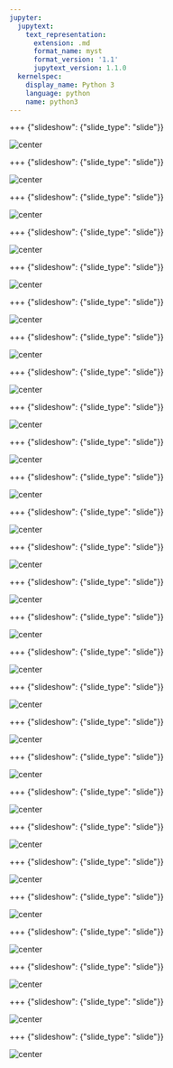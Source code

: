 ```yaml
---
jupyter:
  jupytext:
    text_representation:
      extension: .md
      format_name: myst
      format_version: '1.1'
      jupytext_version: 1.1.0
  kernelspec:
    display_name: Python 3
    language: python
    name: python3
---
```


+++ {"slideshow": {"slide_type": "slide"}}

![center](https://github.com/IBMDeveloperMEA/YPDL-Build-a-movie-recommendation-engine-with-TensorFlow/blob/main/images/slide_images/Slide1.png?raw=true)

+++ {"slideshow": {"slide_type": "slide"}}

![center](https://github.com/IBMDeveloperMEA/YPDL-Build-a-movie-recommendation-engine-with-TensorFlow/blob/main/images/slide_images/Slide2.png?raw=true)

+++ {"slideshow": {"slide_type": "slide"}}

![center](https://github.com/IBMDeveloperMEA/YPDL-Build-a-movie-recommendation-engine-with-TensorFlow/blob/main/images/slide_images/Slide3.png?raw=true)

+++ {"slideshow": {"slide_type": "slide"}}

![center](https://github.com/IBMDeveloperMEA/YPDL-Build-a-movie-recommendation-engine-with-TensorFlow/blob/main/images/slide_images/Slide4.png?raw=true)

+++ {"slideshow": {"slide_type": "slide"}}

![center](https://github.com/IBMDeveloperMEA/YPDL-Build-a-movie-recommendation-engine-with-TensorFlow/blob/main/images/slide_images/Slide5.png?raw=true)

+++ {"slideshow": {"slide_type": "slide"}}

![center](https://github.com/IBMDeveloperMEA/YPDL-Build-a-movie-recommendation-engine-with-TensorFlow/blob/main/images/slide_images/Slide6.png?raw=true)

+++ {"slideshow": {"slide_type": "slide"}}

![center](https://github.com/IBMDeveloperMEA/YPDL-Build-a-movie-recommendation-engine-with-TensorFlow/blob/main/images/slide_images/Slide7.png?raw=true)

+++ {"slideshow": {"slide_type": "slide"}}

![center](https://github.com/IBMDeveloperMEA/YPDL-Build-a-movie-recommendation-engine-with-TensorFlow/blob/main/images/slide_images/Slide8.png?raw=true)

+++ {"slideshow": {"slide_type": "slide"}}

![center](https://github.com/IBMDeveloperMEA/YPDL-Build-a-movie-recommendation-engine-with-TensorFlow/blob/main/images/slide_images/Slide9.png?raw=true)

+++ {"slideshow": {"slide_type": "slide"}}

![center](https://github.com/IBMDeveloperMEA/YPDL-Build-a-movie-recommendation-engine-with-TensorFlow/blob/main/images/slide_images/Slide10.png?raw=true)

+++ {"slideshow": {"slide_type": "slide"}}

![center](https://github.com/IBMDeveloperMEA/YPDL-Build-a-movie-recommendation-engine-with-TensorFlow/blob/main/images/slide_images/Slide11.png?raw=true)

+++ {"slideshow": {"slide_type": "slide"}}

![center](https://github.com/IBMDeveloperMEA/YPDL-Build-a-movie-recommendation-engine-with-TensorFlow/blob/main/images/slide_images/Slide12.png?raw=true)

+++ {"slideshow": {"slide_type": "slide"}}

![center](https://github.com/IBMDeveloperMEA/YPDL-Build-a-movie-recommendation-engine-with-TensorFlow/blob/main/images/slide_images/Slide13.png?raw=true)

+++ {"slideshow": {"slide_type": "slide"}}

![center](https://github.com/IBMDeveloperMEA/YPDL-Build-a-movie-recommendation-engine-with-TensorFlow/blob/main/images/slide_images/Slide14.png?raw=true)

+++ {"slideshow": {"slide_type": "slide"}}

![center](https://github.com/IBMDeveloperMEA/YPDL-Build-a-movie-recommendation-engine-with-TensorFlow/blob/main/images/slide_images/Slide15.png?raw=true)

+++ {"slideshow": {"slide_type": "slide"}}

![center](https://github.com/IBMDeveloperMEA/YPDL-Build-a-movie-recommendation-engine-with-TensorFlow/blob/main/images/slide_images/Slide16.png?raw=true)

+++ {"slideshow": {"slide_type": "slide"}}

![center](https://github.com/IBMDeveloperMEA/YPDL-Build-a-movie-recommendation-engine-with-TensorFlow/blob/main/images/slide_images/Slide17.png?raw=true)

+++ {"slideshow": {"slide_type": "slide"}}

![center](https://github.com/IBMDeveloperMEA/YPDL-Build-a-movie-recommendation-engine-with-TensorFlow/blob/main/images/slide_images/Slide18.png?raw=true)

+++ {"slideshow": {"slide_type": "slide"}}

![center](https://github.com/IBMDeveloperMEA/YPDL-Build-a-movie-recommendation-engine-with-TensorFlow/blob/main/images/slide_images/Slide19.png?raw=true)

+++ {"slideshow": {"slide_type": "slide"}}

![center](https://github.com/IBMDeveloperMEA/YPDL-Build-a-movie-recommendation-engine-with-TensorFlow/blob/main/images/slide_images/Slide20.png?raw=true)

+++ {"slideshow": {"slide_type": "slide"}}

![center](https://github.com/IBMDeveloperMEA/YPDL-Build-a-movie-recommendation-engine-with-TensorFlow/blob/main/images/slide_images/Slide21.png?raw=true)

+++ {"slideshow": {"slide_type": "slide"}}

![center](https://github.com/IBMDeveloperMEA/YPDL-Build-a-movie-recommendation-engine-with-TensorFlow/blob/main/images/slide_images/Slide22.png?raw=true)

+++ {"slideshow": {"slide_type": "slide"}}

![center](https://github.com/IBMDeveloperMEA/YPDL-Build-a-movie-recommendation-engine-with-TensorFlow/blob/main/images/slide_images/Slide23.png?raw=true)

+++ {"slideshow": {"slide_type": "slide"}}

![center](https://github.com/IBMDeveloperMEA/YPDL-Build-a-movie-recommendation-engine-with-TensorFlow/blob/main/images/slide_images/Slide24.png?raw=true)

+++ {"slideshow": {"slide_type": "slide"}}

![center](https://github.com/IBMDeveloperMEA/YPDL-Build-a-movie-recommendation-engine-with-TensorFlow/blob/main/images/slide_images/Slide25.png?raw=true)

+++ {"slideshow": {"slide_type": "slide"}}

![center](https://github.com/IBMDeveloperMEA/YPDL-Build-a-movie-recommendation-engine-with-TensorFlow/blob/main/images/slide_images/Slide26.png?raw=true)

+++ {"slideshow": {"slide_type": "slide"}}

![center](https://github.com/IBMDeveloperMEA/YPDL-Build-a-movie-recommendation-engine-with-TensorFlow/blob/main/images/slide_images/Slide27.png?raw=true)
